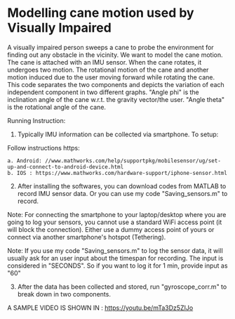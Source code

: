 # Modelling cane motion used by Visually Impaired

A visually impaired person sweeps a cane to probe the environment for
finding out any obstacle in the vicinity. We want to model the cane motion. 
The cane is attached with an IMU sensor. When the cane rotates, it
undergoes two motion. The rotational motion of the cane and another
motion induced due to the user moving forward while rotating the cane.
This code separates the two components and depicts the variation of each
independent component in two different graphs. "Angle phi" is the
inclination angle of the cane w.r.t. the gravity vector/the user. "Angle theta"
is the rotational angle of the cane.

Running Instruction:

1. Typically IMU information can be collected via smartphone. To setup:

Follow instructions https:

	a. Android: //www.mathworks.com/help/supportpkg/mobilesensor/ug/set-up-and-connect-to-android-device.html
	b. IOS : https://www.mathworks.com/hardware-support/iphone-sensor.html

2. After installing the softwares, you can download codes from MATLAB to record IMU sensor data. Or you can use my
code "Saving_sensors.m" to record. 

Note: For connecting the smartphone to your laptop/desktop where you are going to log your sensors, you cannot use
a standard WiFi access point (it will block the connection). Either use a dummy access point of yours or connect via
another smartphone's hotspot (Tethering).

Note: If you use my code "Saving_sensors.m" to log the sensor data, it will usually ask for an user input about the timespan for
recording. The input is considered in "SECONDS". So if you want to log it for 1 min, provide input as "60"


3. After the data has been collected and stored, run "gyroscope_corr.m" to break down in two components.


A SAMPLE VIDEO IS SHOWN IN : https://youtu.be/mTa3Dz5ZIJo

